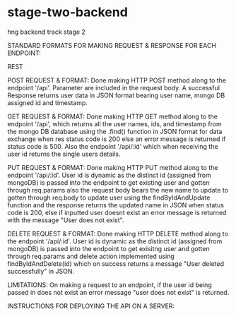 # stage-two-backend
hng backend track stage 2

STANDARD FORMATS FOR MAKING REQUEST & RESPONSE FOR EACH ENDPOINT:

REST

POST REQUEST & FORMAT: 
Done making HTTP POST method along to the endpoint '/api'. Parameter are included in the request body. A successful Response returns user data in JSON format bearing user name, mongo DB assigned id and timestamp. 

GET REQUEST & FORMAT: 
Done making HTTP GET method along to the endpoint '/api', which returns all the user names, ids, and timestamp from the mongo DB database using the .find() function in JSON format for data exchange when res status code is 200 else an error message is returned if status code is 500.
Also the endpoint '/api/:id' which when receiving the user id returns the single users details.

PUT REQUEST & FORMAT: 
Done making HTTP PUT method along to the endpoint '/api/:id'. User id is dynamic as the distinct id (assigned from mongoDB) is passed into the endpoint to get existing user and gotten through req.params also the request body bears the new name to update to gotten through req.body to update user using the findByIdAndUpdate function and  the response returns the updated name in JSON when status code is 200, else if inputted user doesnt exist an error message is returned with the message "User does not exist".

DELETE REQUEST & FORMAT: 
Done making HTTP DELETE method along to the endpoint '/api/:id'. User id is dynamic as the distinct id (assigned from mongoDB) is passed into the endpoint to get exisitng user and gotten through req.params and delete action implemented using findByIdAndDelete(id) which on success returns a message "User deleted successfully" in JSON.

LIMITATIONS:
On making a  request to an endpoint, if the user id being passed in does not exist an error message "user does not exist" is returned.

INSTRUCTIONS FOR DEPLOYING THE API ON A SERVER:
